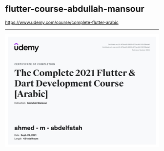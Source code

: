 # flutter-course-abdullah-mansour
https://www.udemy.com/course/complete-flutter-arabic

---

[![flutter-course-abdullah-mansour-certificate.jpg](flutter-course-abdullah-mansour-certificate.jpg)](https://www.udemy.com/certificate/UC-479cebf5-9635-427f-ac49-3f121f38aba6/)

